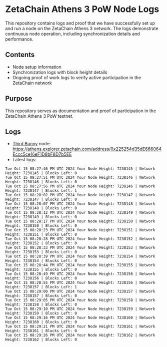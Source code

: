 # ZetaChain Athens 3 PoW Node Logs
This repository contains logs and proof that we have successfully set up and run a node on the ZetaChain Athens 3 network. The logs demonstrate continuous node operation, including synchronization details and performance.

## Contents
- Node setup information
- Synchronization logs with block height details
- Ongoing proof of work logs to verify active participation in the ZetaChain network

## Purpose
This repository serves as documentation and proof of participation in the ZetaChain Athens 3 PoW testnet.

## Logs

- [Third Bunny](https://thirdbunny.xyz/) node: https://athens.explorer.zetachain.com/address/0x225254d35dE666064Eccc5ce16eF1D8bF8D7b5EE
- Latest logs:
```
Tue Oct 15 08:27:46 PM UTC 2024 Your Node Height: 7238145 | Network Height: 7238145 | Blocks Left: 0
Tue Oct 15 08:27:51 PM UTC 2024 Your Node Height: 7238146 | Network Height: 7238146 | Blocks Left: 0
Tue Oct 15 08:27:56 PM UTC 2024 Your Node Height: 7238146 | Network Height: 7238147 | Blocks Left: 1
Tue Oct 15 08:28:02 PM UTC 2024 Your Node Height: 7238147 | Network Height: 7238147 | Blocks Left: 0
Tue Oct 15 08:28:07 PM UTC 2024 Your Node Height: 7238148 | Network Height: 7238148 | Blocks Left: 0
Tue Oct 15 08:28:12 PM UTC 2024 Your Node Height: 7238149 | Network Height: 7238149 | Blocks Left: 0
Tue Oct 15 08:28:17 PM UTC 2024 Your Node Height: 7238150 | Network Height: 7238150 | Blocks Left: 0
Tue Oct 15 08:28:23 PM UTC 2024 Your Node Height: 7238151 | Network Height: 7238151 | Blocks Left: 0
Tue Oct 15 08:28:28 PM UTC 2024 Your Node Height: 7238152 | Network Height: 7238152 | Blocks Left: 0
Tue Oct 15 08:28:33 PM UTC 2024 Your Node Height: 7238153 | Network Height: 7238153 | Blocks Left: 0
Tue Oct 15 08:28:39 PM UTC 2024 Your Node Height: 7238154 | Network Height: 7238154 | Blocks Left: 0
Tue Oct 15 08:28:44 PM UTC 2024 Your Node Height: 7238155 | Network Height: 7238155 | Blocks Left: 0
Tue Oct 15 08:28:49 PM UTC 2024 Your Node Height: 7238156 | Network Height: 7238156 | Blocks Left: 0
Tue Oct 15 08:28:55 PM UTC 2024 Your Node Height: 7238156 | Network Height: 7238157 | Blocks Left: 1
Tue Oct 15 08:29:00 PM UTC 2024 Your Node Height: 7238157 | Network Height: 7238157 | Blocks Left: 0
Tue Oct 15 08:29:05 PM UTC 2024 Your Node Height: 7238158 | Network Height: 7238158 | Blocks Left: 0
Tue Oct 15 08:29:10 PM UTC 2024 Your Node Height: 7238159 | Network Height: 7238159 | Blocks Left: 0
Tue Oct 15 08:29:16 PM UTC 2024 Your Node Height: 7238160 | Network Height: 7238160 | Blocks Left: 0
Tue Oct 15 08:29:21 PM UTC 2024 Your Node Height: 7238161 | Network Height: 7238161 | Blocks Left: 0
Tue Oct 15 08:29:26 PM UTC 2024 Your Node Height: 7238162 | Network Height: 7238162 | Blocks Left: 0
```
